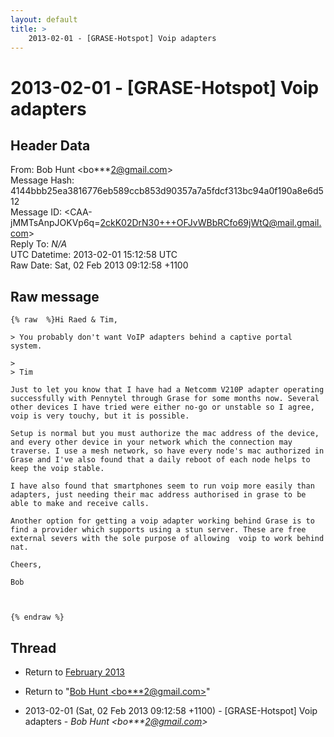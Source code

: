 ```yaml
---
layout: default
title: >
    2013-02-01 - [GRASE-Hotspot] Voip adapters
---
```


# 2013-02-01 - [GRASE-Hotspot] Voip adapters

## Header Data

From: Bob Hunt \<bo***2@gmail.com\><br>
Message Hash: 4144bbb25ea3816776eb589ccb853d90357a7a5fdcf313bc94a0f190a8e6d512<br>
Message ID: \<CAA-jMMTsAnpJOKVp6q=2ckK02DrN30+++OFJvWBbRCfo69jWtQ@mail.gmail.com\><br>
Reply To: _N/A_<br>
UTC Datetime: 2013-02-01 15:12:58 UTC<br>
Raw Date: Sat, 02 Feb 2013 09:12:58 +1100<br>

## Raw message

```
{% raw  %}Hi Raed & Tim,

> You probably don't want VoIP adapters behind a captive portal system.

>
> Tim

Just to let you know that I have had a Netcomm V210P adapter operating
successfully with Pennytel through Grase for some months now. Several
other devices I have tried were either no-go or unstable so I agree,
voip is very touchy, but it is possible.

Setup is normal but you must authorize the mac address of the device,
and every other device in your network which the connection may
traverse. I use a mesh network, so have every node's mac authorized in
Grase and I've also found that a daily reboot of each node helps to
keep the voip stable.

I have also found that smartphones seem to run voip more easily than
adapters, just needing their mac address authorised in grase to be
able to make and receive calls.

Another option for getting a voip adapter working behind Grase is to
find a provider which supports using a stun server. These are free
external severs with the sole purpose of allowing  voip to work behind
nat.

Cheers,

Bob



{% endraw %}
```

## Thread

+ Return to [February 2013](/archive/2013/02)

+ Return to "[Bob Hunt <bo***2<span>@</span>gmail.com>](/authors/bo___2_at_gmail_com)"

+ 2013-02-01 (Sat, 02 Feb 2013 09:12:58 +1100) - [GRASE-Hotspot] Voip adapters - _Bob Hunt \<bo***2@gmail.com\>_

